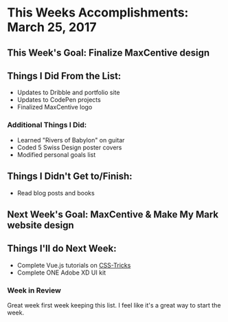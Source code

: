# This Weeks Accomplishments: March 25, 2017

## This Week's Goal: Finalize MaxCentive design

## Things I Did From the List:
- Updates to Dribble and portfolio site
- Updates to CodePen projects
- Finalized MaxCentive logo

### Additional Things I Did:
- Learned "Rivers of Babylon" on guitar
- Coded 5 Swiss Design poster covers
- Modified personal goals list

## Things I Didn't Get to/Finish:
- Read blog posts and books

## Next Week's Goal: MaxCentive & Make My Mark website design

## Things I'll do Next Week:
- Complete Vue.js tutorials on [CSS-Tricks](https://css-tricks.com/intro-to-vue-1-rendering-directives-events/)
- Complete ONE Adobe XD UI kit

### Week in Review
<p>Great week first week keeping this list. I feel like it's a great way to start the week.</p>
